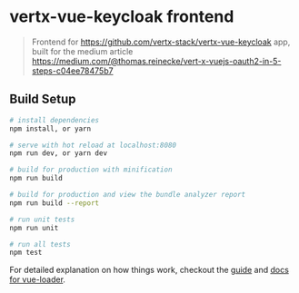 # vertx-vue-keycloak frontend

> Frontend for https://github.com/vertx-stack/vertx-vue-keycloak app, built for the medium article https://medium.com/@thomas.reinecke/vert-x-vuejs-oauth2-in-5-steps-c04ee78475b7

## Build Setup

``` bash
# install dependencies
npm install, or yarn

# serve with hot reload at localhost:8080
npm run dev, or yarn dev

# build for production with minification
npm run build

# build for production and view the bundle analyzer report
npm run build --report

# run unit tests
npm run unit

# run all tests
npm test
```

For detailed explanation on how things work, checkout the [guide](http://vuejs-templates.github.io/webpack/) and [docs for vue-loader](http://vuejs.github.io/vue-loader).
